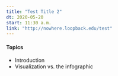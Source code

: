 ```yaml
---
title: "Test Title 2"
dt: 2020-05-20
start: 11:30 a.m.
link: "http://nowhere.loopback.edu/test"
---
```


#### Topics
- Introduction
- Visualization vs. the infographic

